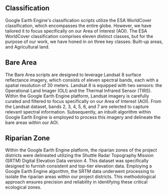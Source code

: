 ## Classification 
Google Earth Engine's classification scripts utilize the ESA WorldCover classification, which encompasses the entire globe. However, we have tailored it to focus specifically on our Area of Interest (AOI). The ESA WorldCover classification comprises eleven distinct classes, but for the purpose of our work, we have honed in on three key classes: Built-up areas, and Agricultural land.
## Bare Area 
The Bare Area scripts are designed to leverage Landsat 8 surface reflectance imagery, which consists of eleven spectral bands, each with a spatial resolution of 30 meters. Landsat 8 is equipped with two sensors: the Operational Land Imager (OLI) and the Thermal Infrared Sensor (TIRS). Within the Google Earth Engine platform, Landsat imagery is carefully curated and filtered to focus specifically on our Area of Interest (AOI). From the Landsat dataset, bands 2, 3, 4, 5, 6, and 7 are selected to capture relevant spectral information. Subsequently, an inbuilt algorithm within Google Earth Engine is employed to process this imagery and delineate the bare areas within our AOI.

## Riparian Zone
Within the Google Earth Engine platform, the riparian zones of the project districts were delineated utilizing the Shuttle Radar Topography Mission (SRTM) Digital Elevation Data version 4. This dataset was specifically designed to furnish consistent and top-tier elevation data. Employing a Google Earth Engine algorithm, the SRTM data underwent processing to isolate the riparian areas within our project districts. This methodological approach ensures precision and reliability in identifying these critical ecological zones.


